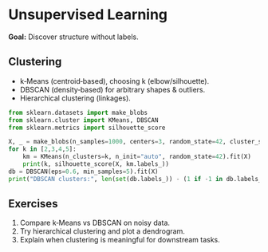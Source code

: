 # Unsupervised Learning

**Goal:** Discover structure without labels.

## Clustering
- k‑Means (centroid‑based), choosing k (elbow/silhouette).
- DBSCAN (density‑based) for arbitrary shapes & outliers.
- Hierarchical clustering (linkages).

```python
from sklearn.datasets import make_blobs
from sklearn.cluster import KMeans, DBSCAN
from sklearn.metrics import silhouette_score

X, _ = make_blobs(n_samples=1000, centers=3, random_state=42, cluster_std=1.2)
for k in [2,3,4,5]:
    km = KMeans(n_clusters=k, n_init="auto", random_state=42).fit(X)
    print(k, silhouette_score(X, km.labels_))
db = DBSCAN(eps=0.6, min_samples=5).fit(X)
print("DBSCAN clusters:", len(set(db.labels_)) - (1 if -1 in db.labels_ else 0))
```

## Exercises
1. Compare k‑Means vs DBSCAN on noisy data.
2. Try hierarchical clustering and plot a dendrogram.
3. Explain when clustering is meaningful for downstream tasks.
